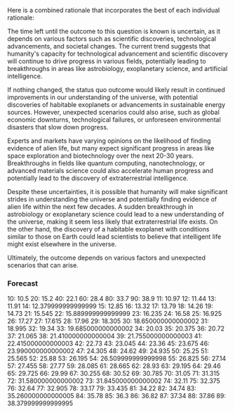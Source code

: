 Here is a combined rationale that incorporates the best of each individual rationale:

The time left until the outcome to this question is known is uncertain, as it depends on various factors such as scientific discoveries, technological advancements, and societal changes. The current trend suggests that humanity's capacity for technological advancement and scientific discovery will continue to drive progress in various fields, potentially leading to breakthroughs in areas like astrobiology, exoplanetary science, and artificial intelligence.

If nothing changed, the status quo outcome would likely result in continued improvements in our understanding of the universe, with potential discoveries of habitable exoplanets or advancements in sustainable energy sources. However, unexpected scenarios could also arise, such as global economic downturns, technological failures, or unforeseen environmental disasters that slow down progress.

Experts and markets have varying opinions on the likelihood of finding evidence of alien life, but many expect significant progress in areas like space exploration and biotechnology over the next 20-30 years. Breakthroughs in fields like quantum computing, nanotechnology, or advanced materials science could also accelerate human progress and potentially lead to the discovery of extraterrestrial intelligence.

Despite these uncertainties, it is possible that humanity will make significant strides in understanding the universe and potentially finding evidence of alien life within the next few decades. A sudden breakthrough in astrobiology or exoplanetary science could lead to a new understanding of the universe, making it seem less likely that extraterrestrial life exists. On the other hand, the discovery of a habitable exoplanet with conditions similar to those on Earth could lead scientists to believe that intelligent life might exist elsewhere in the universe.

Ultimately, the outcome depends on various factors and unexpected scenarios that can arise.

### Forecast

10: 10.5
20: 15.2
40: 22.1
60: 28.4
80: 33.7
90: 38.9
11: 10.97
12: 11.44
13: 11.91
14: 12.379999999999999
15: 12.85
16: 13.32
17: 13.79
18: 14.26
19: 14.73
21: 15.545
22: 15.889999999999999
23: 16.235
24: 16.58
25: 16.925
26: 17.27
27: 17.615
28: 17.96
29: 18.305
30: 18.650000000000002
31: 18.995
32: 19.34
33: 19.685000000000002
34: 20.03
35: 20.375
36: 20.72
37: 21.065
38: 21.410000000000004
39: 21.755000000000003
41: 22.415000000000003
42: 22.73
43: 23.045
44: 23.36
45: 23.675
46: 23.990000000000002
47: 24.305
48: 24.62
49: 24.935
50: 25.25
51: 25.565
52: 25.88
53: 26.195
54: 26.509999999999998
55: 26.825
56: 27.14
57: 27.455
58: 27.77
59: 28.085
61: 28.665
62: 28.93
63: 29.195
64: 29.46
65: 29.725
66: 29.99
67: 30.255
68: 30.52
69: 30.785
70: 31.05
71: 31.315
72: 31.580000000000002
73: 31.845000000000002
74: 32.11
75: 32.375
76: 32.64
77: 32.905
78: 33.17
79: 33.435
81: 34.22
82: 34.74
83: 35.260000000000005
84: 35.78
85: 36.3
86: 36.82
87: 37.34
88: 37.86
89: 38.379999999999995